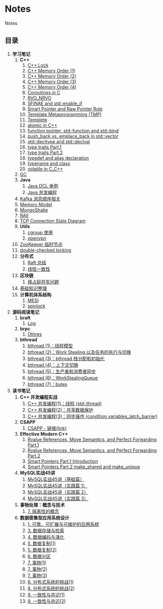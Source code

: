 # Notes
Notes

## 目录
1. **学习笔记**
    1. **C++**
        1. [C++ Lock](./学习笔记/C++/C++%20Lock.md)
        1. [C++ Memory Order (1)](./学习笔记/C++/C++%20Memory%20Order%20(1).md)
        1. [C++ Memory Order (2)](./学习笔记/C++/C++%20Memory%20Order%20(2).md)
        1. [C++ Memory Order (3)](./学习笔记/C++/C++%20Memory%20Order%20(3).md)
        1. [C++ Memory Order (4)](./学习笔记/C++/C++%20Memory%20Order%20(4).md)
        1. [Coroutines in C](./学习笔记/C++/Coroutines%20in%20C.md)
        1. [RVO_NRVO](./学习笔记/C++/RVO_NRVO.md)
        1. [SFINAE and std::enable_if](./学习笔记/C++/SFINAE%20and%20std::enable_if.md)
        1. [Smart Pointer and Raw Pointer Rule](./学习笔记/C++/Smart%20Pointer%20and%20Raw%20Pointer%20Rule.md)
        1. [Template Metaprogramming (TMP)](./学习笔记/C++/Template%20Metaprogramming%20(TMP).md)
        1. [Templete](./学习笔记/C++/Templete.md)
        1. [atomic in C++](./学习笔记/C++/atomic%20in%20C++.md)
        1. [function pointer, std::function and std::bind](./学习笔记/C++/function%20pointer,%20std::function%20and%20std::bind.md)
        1. [push_back vs. emplace_back in std::vector](./学习笔记/C++/push_back%20vs.%20emplace_back%20in%20std::vector.md)
        1. [std::decltype and std::declval](./学习笔记/C++/std::decltype%20and%20std::declval.md)
        1. [type traits Part.1](./学习笔记/C++/type%20traits%20Part.1.md)
        1. [type traits Part.2](./学习笔记/C++/type%20traits%20Part.2.md)
        1. [typedef and alias declaration](./学习笔记/C++/typedef%20and%20alias%20declaration.md)
        1. [typename and class](./学习笔记/C++/typename%20and%20class.md)
        1. [volatile in C_C++](./学习笔记/C++/volatile%20in%20C_C++.md)
    1. [GC](./学习笔记/GC.md)
    1. **Java**
        1. [Java DCL 单例](./学习笔记/Java/Java%20DCL%20单例.md)
        1. [Java 并发编程](./学习笔记/Java/Java%20并发编程.md)
    1. [Kafka 消息顺序相关](./学习笔记/Kafka%20消息顺序相关.md)
    1. [Memory Model](./学习笔记/Memory%20Model.md)
    1. [MongoShake](./学习笔记/MongoShake.md)
    1. [RAII](./学习笔记/RAII.md)
    1. [TCP Connection State Diagram](./学习笔记/TCP%20Connection%20State%20Diagram.md)
    1. **Utils**
        1. [cgroup 使用](./学习笔记/Utils/cgroup%20使用.md)
        1. [openvpn](./学习笔记/Utils/openvpn.md)
    1. [ZooKeeper 临时节点](./学习笔记/ZooKeeper%20临时节点.md)
    1. [double-checked locking](./学习笔记/double-checked%20locking.md)
    1. **分布式**
        1. [Raft 总结](./学习笔记/分布式/Raft%20总结.md)
        1. [线性一致性](./学习笔记/分布式/线性一致性.md)
    1. **区块链**
        1. [拜占庭将军问题](./学习笔记/区块链/拜占庭将军问题.md)
    1. [基础知识整理](./学习笔记/基础知识整理.md)
    1. **计算机体系结构**
        1. [MESI](./学习笔记/计算机体系结构/MESI.md)
        1. [spinlock](./学习笔记/计算机体系结构/spinlock.md)
1. **源码阅读笔记**
    1. **braft**
        1. [Log](./源码阅读笔记/braft/Log.md)
    1. **brpc**
        1. [Othres](./源码阅读笔记/brpc/Othres.md)
    1. **bthread**
        1. [bthread (1)：线程模型](./源码阅读笔记/bthread/bthread%20(1)：线程模型.md)
        1. [bthread (2)：Work Stealing 以及任务的执行与切换](./源码阅读笔记/bthread/bthread%20(2)：Work%20Stealing%20以及任务的执行与切换.md)
        1. [bthread (3)：bthread 栈分配和初始化](./源码阅读笔记/bthread/bthread%20(3)：bthread%20栈分配和初始化.md)
        1. [bthread (4)：上下文切换](./源码阅读笔记/bthread/bthread%20(4)：上下文切换.md)
        1. [bthread (5)：生产者和消费者同步](./源码阅读笔记/bthread/bthread%20(5)：生产者和消费者同步.md)
        1. [bthread (6)：WorkStealingQueue](./源码阅读笔记/bthread/bthread%20(6)：WorkStealingQueue.md)
        1. [bthread (7)：butex](./源码阅读笔记/bthread/bthread%20(7)：butex.md)
1. **读书笔记**
    1. **C++ 并发编程实战**
        1. [C++ 并发编程(1)：线程 (std::thread)](./读书笔记/C++%20并发编程实战/C++%20并发编程(1)：线程%20(std::thread).md)
        1. [C++ 并发编程(2)：共享数据保护](./读书笔记/C++%20并发编程实战/C++%20并发编程(2)：共享数据保护.md)
        1. [C++ 并发编程(3)：同步操作 (condition variables_latch_barrier)](./读书笔记/C++%20并发编程实战/C++%20并发编程(3)：同步操作%20(condition%20variables_latch_barrier).md)
    1. **CSAPP**
        1. [CSAPP - 链接(link)](./读书笔记/CSAPP/CSAPP%20-%20链接(link).md)
    1. **Effective Modern C++**
        1. [Rvalue References, Move Semantics, and Perfect Forwarding Part.1](./读书笔记/Effective%20Modern%20C++/Rvalue%20References,%20Move%20Semantics,%20and%20Perfect%20Forwarding%20Part.1.md)
        1. [Rvalue References, Move Semantics, and Perfect Forwarding Part.2](./读书笔记/Effective%20Modern%20C++/Rvalue%20References,%20Move%20Semantics,%20and%20Perfect%20Forwarding%20Part.2.md)
        1. [Smart Pointers Part.1 Introduction](./读书笔记/Effective%20Modern%20C++/Smart%20Pointers%20Part.1%20Introduction.md)
        1. [Smart Pointers Part.2 make_shared and make_unique](./读书笔记/Effective%20Modern%20C++/Smart%20Pointers%20Part.2%20make_shared%20and%20make_unique.md)
    1. **MySQL实战45讲**
        1. [MySQL实战45讲（基础篇）](./读书笔记/MySQL实战45讲/MySQL实战45讲（基础篇）.md)
        1. [MySQL实战45讲（实践篇 1）](./读书笔记/MySQL实战45讲/MySQL实战45讲（实践篇%201）.md)
        1. [MySQL实战45讲（实践篇 2）](./读书笔记/MySQL实战45讲/MySQL实战45讲（实践篇%202）.md)
        1. [MySQL实战45讲（实践篇 3）](./读书笔记/MySQL实战45讲/MySQL实战45讲（实践篇%203）.md)
    1. **事物处理：概念与技术**
        1. [7. 隔离性的概念](./读书笔记/事物处理：概念与技术/7.%20隔离性的概念.md)
    1. **数据密集型应用系统设计**
        1. [1. 可靠、可扩展与可维护的应用系统](./读书笔记/数据密集型应用系统设计/1.%20可靠、可扩展与可维护的应用系统.md)
        1. [3. 数据存储与检索](./读书笔记/数据密集型应用系统设计/3.%20数据存储与检索.md)
        1. [4. 数据编码与演化](./读书笔记/数据密集型应用系统设计/4.%20数据编码与演化.md)
        1. [5. 数据复制(1)](./读书笔记/数据密集型应用系统设计/5.%20数据复制(1).md)
        1. [5. 数据复制(2)](./读书笔记/数据密集型应用系统设计/5.%20数据复制(2).md)
        1. [6. 数据分区](./读书笔记/数据密集型应用系统设计/6.%20数据分区.md)
        1. [7. 事物(1)](./读书笔记/数据密集型应用系统设计/7.%20事物(1).md)
        1. [7. 事物(2)](./读书笔记/数据密集型应用系统设计/7.%20事物(2).md)
        1. [7. 事物(3)](./读书笔记/数据密集型应用系统设计/7.%20事物(3).md)
        1. [8. 分布式系统的挑战(1)](./读书笔记/数据密集型应用系统设计/8.%20分布式系统的挑战(1).md)
        1. [8. 分布式系统的挑战(2)](./读书笔记/数据密集型应用系统设计/8.%20分布式系统的挑战(2).md)
        1. [9. 一致性与共识(1)](./读书笔记/数据密集型应用系统设计/9.%20一致性与共识(1).md)
        1. [9. 一致性与共识(2)](./读书笔记/数据密集型应用系统设计/9.%20一致性与共识(2).md)


